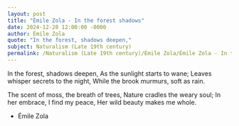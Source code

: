 ```yaml
---
layout: post
title: "Émile Zola - In the forest shadows"
date: 2024-12-28 12:00:00 -0000
author: Émile Zola
quote: "In the forest, shadows deepen,"
subject: Naturalism (Late 19th century)
permalink: /Naturalism (Late 19th century)/Émile Zola/Émile Zola - In the forest shadows
---
```


In the forest, shadows deepen,
As the sunlight starts to wane;
Leaves whisper secrets to the night,
While the brook murmurs, soft as rain.

The scent of moss, the breath of trees,
Nature cradles the weary soul;
In her embrace, I find my peace,
Her wild beauty makes me whole.

- Émile Zola

